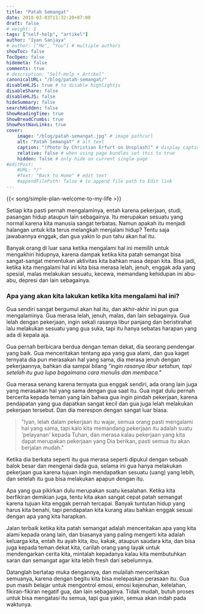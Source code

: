 ```yaml
---
title: "Patah Semangat"
date: 2018-03-03T11:32:20+07:00
draft: false
# weight: 1
tags: ["self-help", "artikel"]
author: "Iyan Sanjaya"
# author: ["Me", "You"] # multiple authors
showToc: false
TocOpen: false
hidemeta: false
comments: true
# description: "Self-Help • Artikel"
canonicalURL: "/blog/patah-semangat/"
disableHLJS: true # to disable highlightjs
disableShare: false
disableHLJS: false
hideSummary: false
searchHidden: false
ShowReadingTime: true
ShowBreadCrumbs: true
ShowPostNavLinks: true
cover:
    image: "/blog/patah-semangat.jpg" # image path/url
    alt: "Patah Semangat" # alt text
    caption: "(Photo by Christian Erfurt on Unsplash)" # display caption under cover
    relative: false # when using page bundles set this to true
    hidden: false # only hide on current single page
#editPost:
    #URL: "/"
    #Text: "Back to Home" # edit text
    #appendFilePath: false # to append file path to Edit link
---
```

{{< song/simple-plan-welcome-to-my-life >}}

Setiap kita pasti pernah mengalaminya, entah karena pekerjaan, studi, pasangan hidup ataupun lain sebagainya. Itu merupakan sesuatu yang normal karena kita manusia sangat terbatas. Namun apakah itu menjadi halangan untuk kita terus melangkah menjalani hidup? Tentu saja jawabannya enggak, dan gua yakin lo pun tahu akan hal itu.

Banyak orang di luar sana ketika mengalami hal ini memilih untuk mengakhiri hidupnya, karena dampak ketika kita patah semangat bisa sangat-sangat menentukan aktivitas kita bahkan masa depan kita. Bisa jadi, ketika kita mengalami hal ini kita bisa merasa lelah, jenuh, enggak ada yang spesial, malas melakukan sesuatu, kecewa, memandang kehidupan ini abu-abu, depresi dan lain sebagainya.

### Apa yang akan kita lakukan ketika kita mengalami hal ini?

Gua sendiri sangat bergumul akan hal itu, dan akhir-akhir ini pun gua mengalaminya. Gua merasa lelah, jenuh, malas, dan lain sebagainya. Gua lelah dengan pekerjaan, ingin sekali rasanya libur panjang dan beristirahat lalu melakukan sesuatu yang gua suka, tapi itu hanya sebatas harapan yang ada di kepala aja.

Gua pernah berbicara berdua dengan teman dekat, dia seorang pendengar yang baik. Gua menceritakan tentang apa yang gua alami, dan gua kaget ternyata dia pun merasakan hal yang sama, dia merasa jenuh dengan pekerjaannya, bahkan dia sampai bilang *"ingin rasanya libur setahun, tapi setelah itu gua lupa bagaimana cara menulis dan membaca."*

Gua merasa senang karena ternyata gua enggak sendiri, ada orang lain juga yang merasakan hal yang sama dengan gua saat itu. Gua ingat dulu pernah bercerita kepada teman yang lain bahwa gua ingin pindah pekerjaan, karena pendapatan yang gua dapatkan sangat kecil dan gua juga lelah melakukan pekerjaan tersebut. Dan dia merespon dengan sangat luar biasa.

> "Iyan, lelah dalam pekerjaan itu wajar, semua orang pasti mengalami hal yang sama, tapi kalo kita memandang pekerjaan itu adalah suatu 'pelayanan' kepada Tuhan, dan merasa kalau pekerjaan yang kita dapat merupakan pekerjaan yang Dia berikan, pasti semua itu akan berjalan mudah."

Ketika dia berkata seperti itu gua merasa seperti dipukul dengan sebuah balok besar dan mengenai dada gua, selama ini gua hanya melakukan pekerjaan gua karena tujuan ingin mendapatkan sesuatu (uang) yang lebih, dan setelah itu gua bisa melakukan apapun dengan itu.

Apa yang gua pikirkan dulu merupakan suatu kesalahan. Ketika kita berfikiran demikian juga, tentu kita akan sangat cepat patah semangat karena tujuan kita enggak pernah tercapai. Banyak tuntutan hidup yang harus kita benahi, tapi pendapatan kita kurang atau bahkan enggak sesuai dengan apa yang kita harapkan.

Jalan terbaik ketika kita patah semangat adalah menceritakan apa yang kita alami kepada orang lain, dan biasanya yang paling mengerti kita adalah keluarga kita, entah itu ayah kita, ibu, kakak, ataupun saudara kita, dan bisa juga kepada teman dekat kita, carilah orang yang layak untuk mendengarkan cerita kita, mintalah kepadanya kalau kita membutuhkan saran dan semangat agar kita lebih fresh dari sebelumnya.

Datanglah bertatap muka dengannya, dan mulailah menceritakan semuanya, karena dengan begitu kita bisa melepaskan perasaan itu. Gua pun masih belajar untuk mengontrol emosi, emosi kejenuhan, kelelahan, fikiran-fikiran negatif gua, dan lain sebagainya. Tidak mudah, butuh proses untuk bisa mengatasi itu semua, tapi gua yakin, semua akan indah pada waktunya.